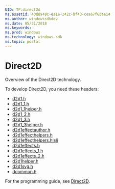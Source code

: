 ```yaml
---
UID: TP:direct2d
ms.assetid: 43d8949c-ea1e-342c-bf43-cea67f63ae14
ms.author: windowssdkdev
ms.date: 05/31/2018
ms.keywords: 
ms.prod: windows
ms.technology: windows-sdk
ms.topic: portal
---
```


# Direct2D



Overview of the Direct2D technology.

To develop Direct2D, you need these headers:

 * [d2d1.h](..\d2d1\index.md)
 * [d2d1_1.h](..\d2d1_1\index.md)
 * [d2d1_1helper.h](..\d2d1_1helper\index.md)
 * [d2d1_2.h](..\d2d1_2\index.md)
 * [d2d1_3.h](..\d2d1_3\index.md)
 * [d2d1_3helper.h](..\d2d1_3helper\index.md)
 * [d2d1effectauthor.h](..\d2d1effectauthor\index.md)
 * [d2d1effecthelpers.h](..\d2d1effecthelpers\index.md)
 * [d2d1effecthelpers.hlsli](..\d2d1effecthelpers\index.md)
 * [d2d1effects.h](..\d2d1effects\index.md)
 * [d2d1effects_1.h](..\d2d1effects_1\index.md)
 * [d2d1effects_2.h](..\d2d1effects_2\index.md)
 * [d2d1helper.h](..\d2d1helper\index.md)
 * [d2d1svg.h](..\d2d1svg\index.md)
 * [dcommon.h](..\dcommon\index.md)

For the programming guide, see [Direct2D](/windows/desktop/direct2d).
